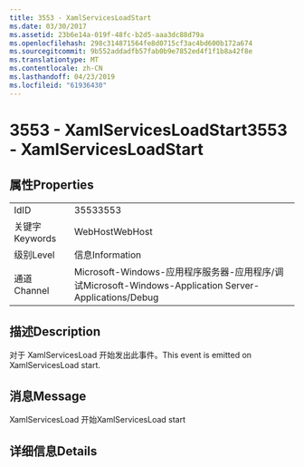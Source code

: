 ```yaml
---
title: 3553 - XamlServicesLoadStart
ms.date: 03/30/2017
ms.assetid: 23b6e14a-019f-48fc-b2d5-aaa3dc88d79a
ms.openlocfilehash: 298c314871564fe8d0715cf3ac4bd600b172a674
ms.sourcegitcommit: 9b552addadfb57fab0b9e7852ed4f1f1b8a42f8e
ms.translationtype: MT
ms.contentlocale: zh-CN
ms.lasthandoff: 04/23/2019
ms.locfileid: "61936430"
---
```

# <a name="3553---xamlservicesloadstart"></a><span data-ttu-id="68012-102">3553 - XamlServicesLoadStart</span><span class="sxs-lookup"><span data-stu-id="68012-102">3553 - XamlServicesLoadStart</span></span>
## <a name="properties"></a><span data-ttu-id="68012-103">属性</span><span class="sxs-lookup"><span data-stu-id="68012-103">Properties</span></span>  
  
|||  
|-|-|  
|<span data-ttu-id="68012-104">Id</span><span class="sxs-lookup"><span data-stu-id="68012-104">ID</span></span>|<span data-ttu-id="68012-105">3553</span><span class="sxs-lookup"><span data-stu-id="68012-105">3553</span></span>|  
|<span data-ttu-id="68012-106">关键字</span><span class="sxs-lookup"><span data-stu-id="68012-106">Keywords</span></span>|<span data-ttu-id="68012-107">WebHost</span><span class="sxs-lookup"><span data-stu-id="68012-107">WebHost</span></span>|  
|<span data-ttu-id="68012-108">级别</span><span class="sxs-lookup"><span data-stu-id="68012-108">Level</span></span>|<span data-ttu-id="68012-109">信息</span><span class="sxs-lookup"><span data-stu-id="68012-109">Information</span></span>|  
|<span data-ttu-id="68012-110">通道</span><span class="sxs-lookup"><span data-stu-id="68012-110">Channel</span></span>|<span data-ttu-id="68012-111">Microsoft-Windows-应用程序服务器-应用程序/调试</span><span class="sxs-lookup"><span data-stu-id="68012-111">Microsoft-Windows-Application Server-Applications/Debug</span></span>|  
  
## <a name="description"></a><span data-ttu-id="68012-112">描述</span><span class="sxs-lookup"><span data-stu-id="68012-112">Description</span></span>  
 <span data-ttu-id="68012-113">对于 XamlServicesLoad 开始发出此事件。</span><span class="sxs-lookup"><span data-stu-id="68012-113">This event is emitted on XamlServicesLoad start.</span></span>  
  
## <a name="message"></a><span data-ttu-id="68012-114">消息</span><span class="sxs-lookup"><span data-stu-id="68012-114">Message</span></span>  
 <span data-ttu-id="68012-115">XamlServicesLoad 开始</span><span class="sxs-lookup"><span data-stu-id="68012-115">XamlServicesLoad start</span></span>  
  
## <a name="details"></a><span data-ttu-id="68012-116">详细信息</span><span class="sxs-lookup"><span data-stu-id="68012-116">Details</span></span>
